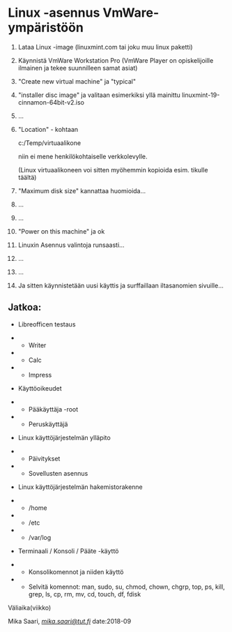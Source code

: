 # Linux -asennus VmWare-ympäristöön

1. Lataa Linux -image (linuxmint.com tai joku muu linux paketti)

2. Käynnistä VmWare Workstation Pro (VmWare Player on opiskelijoille ilmainen ja tekee suunnilleen samat asiat)

3. "Create new virtual machine" ja "typical"

4. "installer disc image" ja valitaan esimerkiksi yllä mainittu linuxmint-19-cinnamon-64bit-v2.iso

5. ...

6. "Location" - kohtaan

    c:/Temp/virtuaalikone
    
    niin ei mene henkilökohtaiselle verkkolevylle. 
 
    (Linux virtuaalikoneen voi sitten myöhemmin kopioida esim. tikulle täältä)

7. "Maximum disk size" kannattaa huomioida...

8. ...

9. ...

10. "Power on this machine" ja ok

11. Linuxin Asennus valintoja runsaasti...

12. ...

13. ...

14. Ja sitten käynnistetään uusi käyttis ja surffaillaan iltasanomien sivuille...


## Jatkoa:

* Libreofficen testaus
* * Writer
* * Calc
* * Impress

* Käyttöoikeudet
* * Pääkäyttäja -root
* * Peruskäyttäjä

* Linux käyttöjärjestelmän ylläpito
* * Päivitykset
* * Sovellusten asennus

* Linux käyttöjärjestelmän hakemistorakenne
* * /home
* * /etc
* * /var/log

* Terminaali / Konsoli / Pääte -käyttö
* * Konsolikomennot ja niiden käyttö 
* * Selvitä komennot: man, sudo, su, chmod, chown, chgrp, top, ps, kill, grep, ls, cp, rm, mv, cd, touch, df, fdisk


Väliaika(viikko)



 








Mika Saari, *mika.saari@tut.fi* date:2018-09

